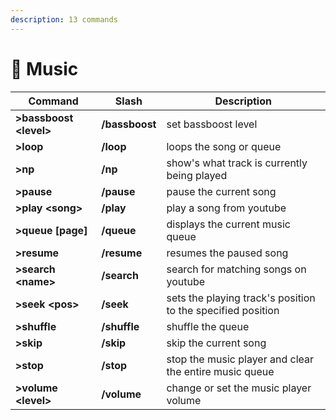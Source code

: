 ```yaml
---
description: 13 commands
---
```


# 🎵 Music

| Command                 | Slash          | Description                                                 |
| ----------------------- | -------------- | ----------------------------------------------------------- |
| **>bassboost \<level>** | **/bassboost** | set bassboost level                                         |
| **>loop**               | **/loop**      | loops the song or queue                                     |
| **>np**                 | **/np**        | show's what track is currently being played                 |
| **>pause**              | **/pause**     | pause the current song                                      |
| **>play \<song>**       | **/play**      | play a song from youtube                                    |
| **>queue \[page]**      | **/queue**     | displays the current music queue                            |
| **>resume**             | **/resume**    | resumes the paused song                                     |
| **>search \<name>**     | **/search**    | search for matching songs on youtube                        |
| **>seek \<pos>**        | **/seek**      | sets the playing track's position to the specified position |
| **>shuffle**            | **/shuffle**   | shuffle the queue                                           |
| **>skip**               | **/skip**      | skip the current song                                       |
| **>stop**               | **/stop**      | stop the music player and clear the entire music queue      |
| **>volume \<level>**    | **/volume**    | change or set the music player volume                       |
